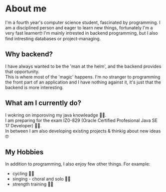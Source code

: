 # About me
I'm a fourth year's computer science student, fascinated by programming.
I am a disciplined person and eager to learn new things, fortunately I'm a very fast learner🤓
I'm mainly intrested in backend programming, but I also find intresting databases or project-managing.

## Why backend?
I have always wanted to be the 'man at the helm', and the backend provides that opportunity. <br>
This is where most of the 'magic' happens.
I'm no stranger to programming the front part of an application and I have nothing against it, it's just that the backend is more interesting. 

## What am I currently do?
I wokring on imporoving my java knowleadge 🧑‍💻. <br>
I am preparing for the exam IZ0-829 (Oracle Certified Profesional Java SE 17 Developer) 👨‍🎓. <br>
In between I am also developing existing projects & thinkig about new ideas 🤓

## My Hobbies
In addition to programming, I also enjoy few other things. For example:
- cycling 🚵‍♀️
- singing - choral and solo 🎤🎶
- strength training 🏋️‍♂️
